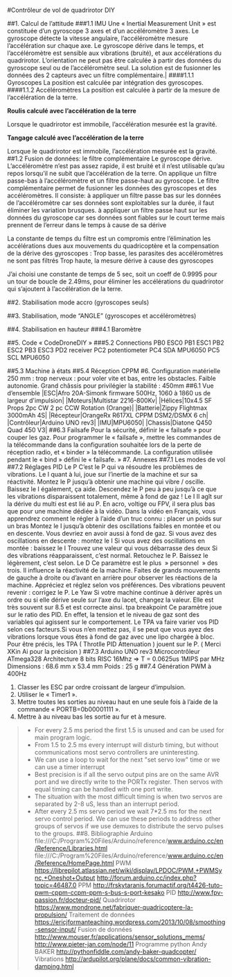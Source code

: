 #Contrôleur de vol de quadrirotor DIY

##1. Calcul de l’attitude
###1.1 IMU
Une « Inertial Measurement Unit » est constituée d’un gyroscope 3 axes et d’un accéléromètre 3 axes. Le gyroscope détecte la vitesse angulaire, l’accéléromètre mesure l’accélération sur chaque axe.
Le gyroscope dérive dans le temps, et l’accéléromètre est sensible aux vibrations (bruité), et aux accélérations du quadrirotor. L’orientation ne peut pas être calculée à partir des données du gyroscope seul ou de l’accéléromètre seul. La solution est de fusionner les données des 2 capteurs avec un filtre complémentaire.|
####1.1.1 Gyroscopes
La position est calculée par intégration des gyroscopes.
####1.1.2 Accéléromètres
La position est calculée à partir de la mesure de l’accélération de la terre.

**Roulis calculé avec l’accélération de la terre**

Lorsque le quadrirotor est immobile, l’accélération mesurée est la gravité.

**Tangage calculé avec l’accélération de la terre**

Lorsque le quadrirotor est immobile, l’accélération mesurée est la gravité.
##1.2 Fusion de données: le filtre complémentaire
Le gyroscope dérive.
L’accéléromètre n’est pas assez rapide, il est bruité et il n’est utilisable qu’au repos lorsqu’il ne subit que l’accélération de la terre.
On applique un filtre passe-bas à l’accéléromètre et un filtre passe-haut au gyroscope.
Le filtre complémentaire permet de fusionner les données des gyroscopes et des accéléromètres.
Il consiste:
à appliquer un filtre passe bas sur les données de l’accéléromètre car ses données sont exploitables sur la durée, il faut éliminer les variation brusques.
à appliquer un filtre passe haut sur les données du gyroscope car ses données sont fiables sur le court terme mais prennent de l’erreur dans le temps à cause de sa dérive

La constante de temps du filtre est un compromis entre l’élimination les accélérations dues aux mouvements du quadricoptère et la compensation de la dérive des gyroscopes :
Trop basse, les parasites des accéléromètres ne sont pas filtrés
Trop haute, la mesure dérive à cause des gyroscopes

J’ai choisi une constante de temps de 5 sec, soit un coeff de 0.9995 pour un tour de boucle de 2.49ms, pour éliminer les accélérations du quadrirotor qui s’ajoutent à l’accélération de la terre.

##2. Stabilisation mode accro (gyroscopes seuls)

##3. Stabilisation, mode “ANGLE” (gyroscopes et accéléromètres)

##4. Stabilisation en hauteur
###4.1 Baromètre

##5. Code « CodeDroneDIY »
###5.2 Connections
PB0 ESC0
PB1 ESC1
PB2 ESC2
PB3 ESC3
PD2 receiver
PC2 potentiometer
PC4 SDA MPU6050
PC5 SCL MPU6050

##5.3 Machine à états
##5.4 Réception CPPM
#6. Configuration matérielle
250 mm : trop nerveux : pour voler vite et bas, entre les obstacles. Faible autonomie.
Grand châssis pour privilégier la stabilité : 450mm
##6.1 Vue d’ensemble
|ESC|Afro 20A-Simonk firmware 500Hz, 1060 à 1860 us de largeur d'impulsion|
|Moteurs|Multistar 2216-800Kv|
|Hélices|10x4.5 SF Props 2pc CW 2 pc CCW Rotation (Orange)|
|Batterie|Zippy Flightmax 3000mAh 4S|
|Récepteur|OrangeRx R617XL CPPM DSM2/DSMX 6 ch|
|Contrôleur|Arduino UNO rev3|
|IMU|MPU6050|
|Chassis|Diatone Q450 Quad 450 V3|
##6.3 Failsafe
Pour la sécurité, définir le « failsafe » pour couper les gaz.
Pour programmer le « failsafe », mettre les commandes de la télécommande dans la configuration souhaitée lors de la perte de réception radio, et « binder » la télécommande. La configuration utilisée pendant le « bind » défini le « failsafe. »
#7. Annexes
##7.1 Les modes de vol
##7.2 Réglages PID
Le P
C’est le P qui va résoudre les problèmes de vibrations. Le I quant à lui, joue sur l’inertie de la machine et sur sa réactivité.
Montez le P jusqu’à obtenir une machine qui vibre / oscille. Baissez le I également, ça aide.
Descendez le P peu à peu jusqu’à ce que les vibrations disparaissent totalement, même à fond de gaz !
Le I
Il agît sur la dérive du multi est est lié au P. En acro, voltige ou FPV, il sera plus bas que pour une machine dédiée à la vidéo. Dans la vidéo en Français, vous apprendrez comment le régler à l’aide d’un truc connu : placer un poids sur un bras
Montez le I jusqu’à obtenir des oscillations faibles en montée et ou en descente. Vous devriez en avoir aussi à fond de gaz.
Si vous avez des oscillations en descente : montez le I
Si vous avez des oscillations en montée : baissez le I
Trouvez une valeur qui vous débarrasse des deux
Si des vibrations réapparaissent, c’est normal. Retouchez le P. Baissez le légèrement, c’est selon.
Le D
Ce paramètre est le plus  » personnel  » des trois. Il influence la réactivité de la machine.
Faites de grands mouvements de gauche à droite ou d’avant en arrière pour observer les réactions de la machine. Appréciez et réglez selon vos préférences.
Des vibrations peuvent revenir : corrigez le P.
Le Yaw
Si votre machine continue à dériver après un ordre ou si elle dérive seule sur l’axe du lacet, changez la valeur. Elle est très souvent sur 8.5 et est correcte ainsi.
tpa breakpoint
Ce paramètre joue sur le ratio des PID. En effet, la tension et le niveau de gaz sont des variables qui agissent sur le comportement. Le TPA va faire varier vos PID selon ces facteurs.Si vous n’en mettez pas, il se peut que vous ayez des vibrations lorsque vous êtes à fond de gaz avec une lipo chargée à bloc. Pour être précis, les TPA ( Throtlle PID Attenuation ) jouent sur le P. ( Merci XKin Ai pour la précision )
##7.3 Arduino UNO rev3
Microcontrôleur ATmega328
Architecture 8 bits RISC
16Mhz => T = 0.0625us
1MIPS par MHz
Dimensions : 68.6 mm x 53.4 mm
Poids : 25 g
##7.4 Génération PWM à 400Hz
1. Classer les ESC par ordre croissant de largeur d’impulsion.
2. Utiliser le « Timer1 ».
3. Mettre toutes les sorties au niveau haut en une seule fois à l’aide de la commande « PORTB=0b00001111 ».
4. Mettre à au niveau bas les sortie au fur et à mesure.
>* For every 2.5 ms period the first 1.5 is unused and can be used for main program logic.
>* From 1.5 to 2.5 ms every interrupt will disturb timing, but without communications most servo controllers are uninteresting.
>* We can use a loop to wait for the next "set servo low" time or we can use a timer interrupt
>* Best precision is if all the servo output pins are on the same AVR port and we directly write to the PORTx register. Then servos with equal timing can be handled with one port write.
>* The situation with the most difficult timing is when two servos are separated by 2-8 uS, less than an interrupt period.
>* After every 2.5 ms servo period we wait 7*2.5 ms for the next servo control period. We can use these periods to address  other groups of servos if we use demuxes to distribute the servo pulses to the groups.
##8. Bibliographie
Arduino
file:///C:/Program%20Files/Arduino/reference/www.arduino.cc/en/Reference/Libraries.html
file:///C:/Program%20Files/Arduino/reference/www.arduino.cc/en/Reference/HomePage.html
PWM
https://librepilot.atlassian.net/wiki/display/LPDOC/PWM,+PWMSync,+Oneshot+Output
http://forum.arduino.cc/index.php?topic=46487.0
PPM
http://frskytaranis.forumactif.org/t4426-tuto-pwm-cppm-ccpm-ppm-s-bus-s-port-kesako
PID
http://www.fpv-passion.fr/docteur-pid/
Quadrirotor
https://www.mondrone.net/fabriquer-quadricoptere-la-propulsion/
Traitement de données
https://ericjformanteaching.wordpress.com/2013/10/08/smoothing-sensor-input/
Fusion de données
http://www.mouser.fr/applications/sensor_solutions_mems/
http://www.pieter-jan.com/node/11
Programme python
Andy BAKER
http://pythonfiddle.com/andy-baker-quadcopter/
Vibrations
http://ardupilot.org/plane/docs/common-vibration-damping.html
